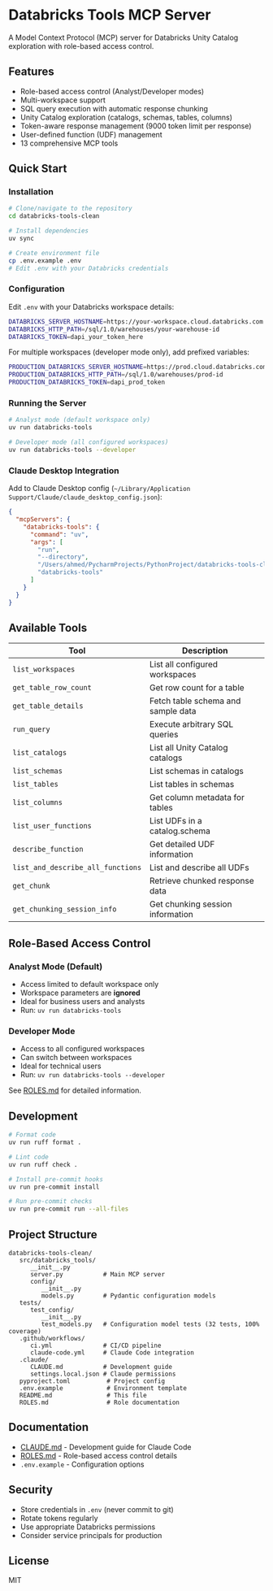 # Databricks Tools MCP Server

A Model Context Protocol (MCP) server for Databricks Unity Catalog exploration with role-based access control.

## Features

- Role-based access control (Analyst/Developer modes)
- Multi-workspace support
- SQL query execution with automatic response chunking
- Unity Catalog exploration (catalogs, schemas, tables, columns)
- Token-aware response management (9000 token limit per response)
- User-defined function (UDF) management
- 13 comprehensive MCP tools

## Quick Start

### Installation

```bash
# Clone/navigate to the repository
cd databricks-tools-clean

# Install dependencies
uv sync

# Create environment file
cp .env.example .env
# Edit .env with your Databricks credentials
```

### Configuration

Edit `.env` with your Databricks workspace details:

```bash
DATABRICKS_SERVER_HOSTNAME=https://your-workspace.cloud.databricks.com
DATABRICKS_HTTP_PATH=/sql/1.0/warehouses/your-warehouse-id
DATABRICKS_TOKEN=dapi_your_token_here
```

For multiple workspaces (developer mode only), add prefixed variables:
```bash
PRODUCTION_DATABRICKS_SERVER_HOSTNAME=https://prod.cloud.databricks.com
PRODUCTION_DATABRICKS_HTTP_PATH=/sql/1.0/warehouses/prod-id
PRODUCTION_DATABRICKS_TOKEN=dapi_prod_token
```

### Running the Server

```bash
# Analyst mode (default workspace only)
uv run databricks-tools

# Developer mode (all configured workspaces)
uv run databricks-tools --developer
```

### Claude Desktop Integration

Add to Claude Desktop config (`~/Library/Application Support/Claude/claude_desktop_config.json`):

```json
{
  "mcpServers": {
    "databricks-tools": {
      "command": "uv",
      "args": [
        "run",
        "--directory",
        "/Users/ahmed/PycharmProjects/PythonProject/databricks-tools-clean",
        "databricks-tools"
      ]
    }
  }
}
```

## Available Tools

| Tool | Description |
|------|-------------|
| `list_workspaces` | List all configured workspaces |
| `get_table_row_count` | Get row count for a table |
| `get_table_details` | Fetch table schema and sample data |
| `run_query` | Execute arbitrary SQL queries |
| `list_catalogs` | List all Unity Catalog catalogs |
| `list_schemas` | List schemas in catalogs |
| `list_tables` | List tables in schemas |
| `list_columns` | Get column metadata for tables |
| `list_user_functions` | List UDFs in a catalog.schema |
| `describe_function` | Get detailed UDF information |
| `list_and_describe_all_functions` | List and describe all UDFs |
| `get_chunk` | Retrieve chunked response data |
| `get_chunking_session_info` | Get chunking session information |

## Role-Based Access Control

### Analyst Mode (Default)
- Access limited to default workspace only
- Workspace parameters are **ignored**
- Ideal for business users and analysts
- Run: `uv run databricks-tools`

### Developer Mode
- Access to all configured workspaces
- Can switch between workspaces
- Ideal for technical users
- Run: `uv run databricks-tools --developer`

See [ROLES.md](ROLES.md) for detailed information.

## Development

```bash
# Format code
uv run ruff format .

# Lint code
uv run ruff check .

# Install pre-commit hooks
uv run pre-commit install

# Run pre-commit checks
uv run pre-commit run --all-files
```

## Project Structure

```
databricks-tools-clean/
   src/databricks_tools/
      __init__.py
      server.py           # Main MCP server
      config/
         __init__.py
         models.py        # Pydantic configuration models
   tests/
      test_config/
         __init__.py
         test_models.py   # Configuration model tests (32 tests, 100% coverage)
   .github/workflows/
      ci.yml              # CI/CD pipeline
      claude-code.yml     # Claude Code integration
   .claude/
      CLAUDE.md           # Development guide
      settings.local.json # Claude permissions
   pyproject.toml          # Project config
   .env.example            # Environment template
   README.md               # This file
   ROLES.md                # Role documentation
```

## Documentation

- [CLAUDE.md](.claude/CLAUDE.md) - Development guide for Claude Code
- [ROLES.md](ROLES.md) - Role-based access control details
- `.env.example` - Configuration options

## Security

- Store credentials in `.env` (never commit to git)
- Rotate tokens regularly
- Use appropriate Databricks permissions
- Consider service principals for production

## License

MIT
